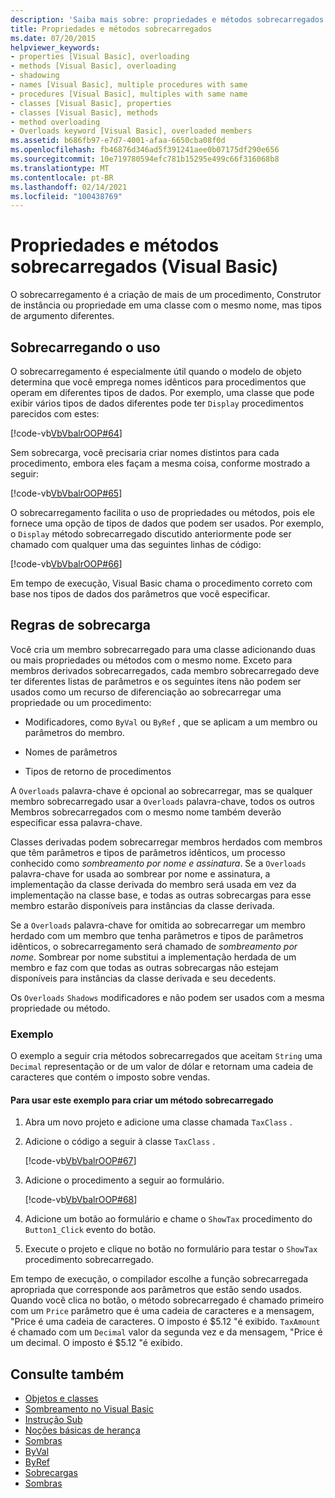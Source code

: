```yaml
---
description: 'Saiba mais sobre: propriedades e métodos sobrecarregados (Visual Basic)'
title: Propriedades e métodos sobrecarregados
ms.date: 07/20/2015
helpviewer_keywords:
- properties [Visual Basic], overloading
- methods [Visual Basic], overloading
- shadowing
- names [Visual Basic], multiple procedures with same
- procedures [Visual Basic], multiples with same name
- classes [Visual Basic], properties
- classes [Visual Basic], methods
- method overloading
- Overloads keyword [Visual Basic], overloaded members
ms.assetid: b686fb97-e7d7-4001-afaa-6650cba08f0d
ms.openlocfilehash: fb46876d346ad5f391241aee0b07175df290e656
ms.sourcegitcommit: 10e719780594efc781b15295e499c66f316068b8
ms.translationtype: MT
ms.contentlocale: pt-BR
ms.lasthandoff: 02/14/2021
ms.locfileid: "100438769"
---
```

# <a name="overloaded-properties-and-methods-visual-basic"></a>Propriedades e métodos sobrecarregados (Visual Basic)

O sobrecarregamento é a criação de mais de um procedimento, Construtor de instância ou propriedade em uma classe com o mesmo nome, mas tipos de argumento diferentes.

## <a name="overloading-usage"></a>Sobrecarregando o uso

O sobrecarregamento é especialmente útil quando o modelo de objeto determina que você emprega nomes idênticos para procedimentos que operam em diferentes tipos de dados. Por exemplo, uma classe que pode exibir vários tipos de dados diferentes pode ter `Display` procedimentos parecidos com estes:

[!code-vb[VbVbalrOOP#64](~/samples/snippets/visualbasic/VS_Snippets_VBCSharp/VbVbalrOOP/VB/OOP.vb#64)]

Sem sobrecarga, você precisaria criar nomes distintos para cada procedimento, embora eles façam a mesma coisa, conforme mostrado a seguir:

[!code-vb[VbVbalrOOP#65](~/samples/snippets/visualbasic/VS_Snippets_VBCSharp/VbVbalrOOP/VB/OOP.vb#65)]

O sobrecarregamento facilita o uso de propriedades ou métodos, pois ele fornece uma opção de tipos de dados que podem ser usados. Por exemplo, o `Display` método sobrecarregado discutido anteriormente pode ser chamado com qualquer uma das seguintes linhas de código:

[!code-vb[VbVbalrOOP#66](~/samples/snippets/visualbasic/VS_Snippets_VBCSharp/VbVbalrOOP/VB/OOP.vb#66)]

Em tempo de execução, Visual Basic chama o procedimento correto com base nos tipos de dados dos parâmetros que você especificar.

## <a name="overloading-rules"></a>Regras de sobrecarga

 Você cria um membro sobrecarregado para uma classe adicionando duas ou mais propriedades ou métodos com o mesmo nome. Exceto para membros derivados sobrecarregados, cada membro sobrecarregado deve ter diferentes listas de parâmetros e os seguintes itens não podem ser usados como um recurso de diferenciação ao sobrecarregar uma propriedade ou um procedimento:

- Modificadores, como `ByVal` ou `ByRef` , que se aplicam a um membro ou parâmetros do membro.

- Nomes de parâmetros

- Tipos de retorno de procedimentos

A `Overloads` palavra-chave é opcional ao sobrecarregar, mas se qualquer membro sobrecarregado usar a `Overloads` palavra-chave, todos os outros Membros sobrecarregados com o mesmo nome também deverão especificar essa palavra-chave.

Classes derivadas podem sobrecarregar membros herdados com membros que têm parâmetros e tipos de parâmetros idênticos, um processo conhecido como *sombreamento por nome e assinatura*. Se a `Overloads` palavra-chave for usada ao sombrear por nome e assinatura, a implementação da classe derivada do membro será usada em vez da implementação na classe base, e todas as outras sobrecargas para esse membro estarão disponíveis para instâncias da classe derivada.

Se a `Overloads` palavra-chave for omitida ao sobrecarregar um membro herdado com um membro que tenha parâmetros e tipos de parâmetros idênticos, o sobrecarregamento será chamado de *sombreamento por nome*. Sombrear por nome substitui a implementação herdada de um membro e faz com que todas as outras sobrecargas não estejam disponíveis para instâncias da classe derivada e seu decedents.

Os `Overloads` `Shadows` modificadores e não podem ser usados com a mesma propriedade ou método.

### <a name="example"></a>Exemplo

O exemplo a seguir cria métodos sobrecarregados que aceitam `String` uma `Decimal` representação or de um valor de dólar e retornam uma cadeia de caracteres que contém o imposto sobre vendas.

#### <a name="to-use-this-example-to-create-an-overloaded-method"></a>Para usar este exemplo para criar um método sobrecarregado

1. Abra um novo projeto e adicione uma classe chamada `TaxClass` .

2. Adicione o código a seguir à classe `TaxClass` .

    [!code-vb[VbVbalrOOP#67](~/samples/snippets/visualbasic/VS_Snippets_VBCSharp/VbVbalrOOP/VB/OOP.vb#67)]

3. Adicione o procedimento a seguir ao formulário.

    [!code-vb[VbVbalrOOP#68](~/samples/snippets/visualbasic/VS_Snippets_VBCSharp/VbVbalrOOP/VB/OOP.vb#68)]

4. Adicione um botão ao formulário e chame o `ShowTax` procedimento do `Button1_Click` evento do botão.

5. Execute o projeto e clique no botão no formulário para testar o `ShowTax` procedimento sobrecarregado.

Em tempo de execução, o compilador escolhe a função sobrecarregada apropriada que corresponde aos parâmetros que estão sendo usados. Quando você clica no botão, o método sobrecarregado é chamado primeiro com um `Price` parâmetro que é uma cadeia de caracteres e a mensagem, "Price é uma cadeia de caracteres. O imposto é $5.12 "é exibido. `TaxAmount` é chamado com um `Decimal` valor da segunda vez e da mensagem, "Price é um decimal. O imposto é $5.12 "é exibido.

## <a name="see-also"></a>Consulte também

- [Objetos e classes](index.md)
- [Sombreamento no Visual Basic](../declared-elements/shadowing.md)
- [Instrução Sub](../../../language-reference/statements/sub-statement.md)
- [Noções básicas de herança](inheritance-basics.md)
- [Sombras](../../../language-reference/modifiers/shadows.md)
- [ByVal](../../../language-reference/modifiers/byval.md)
- [ByRef](../../../language-reference/modifiers/byref.md)
- [Sobrecargas](../../../language-reference/modifiers/overloads.md)
- [Sombras](../../../language-reference/modifiers/shadows.md)
